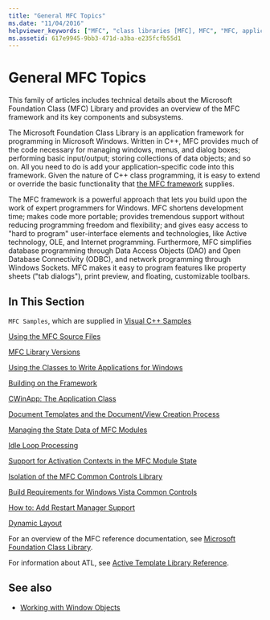 ```yaml
---
title: "General MFC Topics"
ms.date: "11/04/2016"
helpviewer_keywords: ["MFC", "class libraries [MFC], MFC", "MFC, application development"]
ms.assetid: 617e9945-9bb3-471d-a3ba-e235fcfb55d1
---
```

# General MFC Topics

This family of articles includes technical details about the Microsoft Foundation Class (MFC) Library and provides an overview of the MFC framework and its key components and subsystems.

The Microsoft Foundation Class Library is an application framework for programming in Microsoft Windows. Written in C++, MFC provides much of the code necessary for managing windows, menus, and dialog boxes; performing basic input/output; storing collections of data objects; and so on. All you need to do is add your application-specific code into this framework. Given the nature of C++ class programming, it is easy to extend or override the basic functionality that [the MFC framework](../mfc/framework-mfc.md) supplies.

The MFC framework is a powerful approach that lets you build upon the work of expert programmers for Windows. MFC shortens development time; makes code more portable; provides tremendous support without reducing programming freedom and flexibility; and gives easy access to "hard to program" user-interface elements and technologies, like Active technology, OLE, and Internet programming. Furthermore, MFC simplifies database programming through Data Access Objects (DAO) and Open Database Connectivity (ODBC), and network programming through Windows Sockets. MFC makes it easy to program features like property sheets ("tab dialogs"), print preview, and floating, customizable toolbars.

## In This Section

`MFC Samples`, which are supplied in [Visual C++ Samples](../visual-cpp-samples.md)

[Using the MFC Source Files](../mfc/using-the-mfc-source-files.md)

[MFC Library Versions](../mfc/mfc-library-versions.md)

[Using the Classes to Write Applications for Windows](../mfc/using-the-classes-to-write-applications-for-windows.md)

[Building on the Framework](../mfc/building-on-the-framework.md)

[CWinApp: The Application Class](../mfc/cwinapp-the-application-class.md)

[Document Templates and the Document/View Creation Process](../mfc/document-templates-and-the-document-view-creation-process.md)

[Managing the State Data of MFC Modules](../mfc/managing-the-state-data-of-mfc-modules.md)

[Idle Loop Processing](../mfc/idle-loop-processing.md)

[Support for Activation Contexts in the MFC Module State](../mfc/support-for-activation-contexts-in-the-mfc-module-state.md)

[Isolation of the MFC Common Controls Library](../mfc/isolation-of-the-mfc-common-controls-library.md)

[Build Requirements for Windows Vista Common Controls](../mfc/build-requirements-for-windows-vista-common-controls.md)

[How to: Add Restart Manager Support](../mfc/how-to-add-restart-manager-support.md)

[Dynamic Layout](../mfc/dynamic-layout.md)

For an overview of the MFC reference documentation, see [Microsoft Foundation Class Library](../mfc/mfc-desktop-applications.md).

For information about ATL, see [Active Template Library Reference](../atl/atl-class-overview.md).

## See also

- [Working with Window Objects](../mfc/working-with-window-objects.md)
